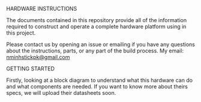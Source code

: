 HARDWARE INSTRUCTIONS

The documents contained in this repository provide all of the information required to construct and operate a complete hardware platform using in this project.

Please contact us by opening an issue or emailing if you have any questions about the instructions, parts, or any part of the build process. My email: nminhstickpk@gmail.com

GETTING STARTED

Firstly, looking at a block diagram to understand what this hardware can do and what components are needed. If you want to know more about theirs specs, we will upload their datasheets soon.

